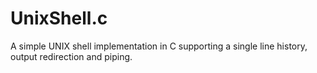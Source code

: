 # UnixShell.c
A simple UNIX shell implementation in C supporting a single line history, output redirection and piping.
